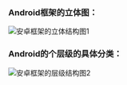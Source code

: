 ### Android框架的立体图：
![安卓框架的立体结构图1](http://images2015.cnblogs.com/blog/951171/201608/951171-20160818193622796-202013576.bmp)

### Android的个层级的具体分类：
![安卓框架的层级结构图2](http://images.cnblogs.com/cnblogs_com/royenhome/Android/%E6%88%91%E7%9A%84Android%E7%9A%84%E5%AD%A6%E4%B9%A0%E4%B9%8B%E6%97%85/Android%E7%9A%84%E7%B3%BB%E7%BB%9F%E6%9E%B6%E6%9E%84/Android%E7%B3%BB%E7%BB%9F%E6%9E%B6%E6%9E%84%E5%9B%BE.png)

